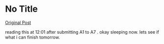 # No Title

[Original Post](https://discourse.onlinedegree.iitm.ac.in/t/167344/11)

<p>reading this at 12:01 after submitting A1 to A7 .  okay sleeping now. lets see if what i can finish tomorrow.</p>